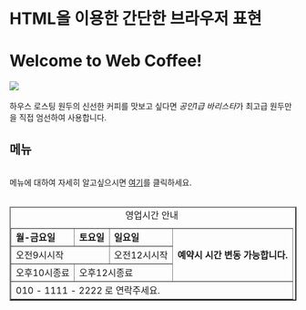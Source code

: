# HTML을 이용한 간단한 브라우저 표현

<!DOCTYPE html>
<html>
<head>
<meta charset="UTF-8">
<title>Insert title here</title>
</head>
<body>


<h1>Welcome to Web Coffee!</h1>

<img src = "images/android.jpg"><br>
<br>
하우스 로스팅 원두의 신선한 커피를 맛보고 싶다면 <i>공인1급 바리스타</i>가 최고급 원두만을 직접 엄선하여 사용합니다.<br>
<h2>메뉴</h2>
<br>
메뉴에 대하여 자세히 알고싶으시면 <a href="menu.html">여기</a>를 클릭하세요.
<br>
<table border="2">
<br>
<caption>영업시간 안내</caption>
<tr><td><b>월-금요일</b></td><td><b>토요일</b></td><td><b>일요일</b></td><td rowspan="3"><b>예약시 시간 변동 가능합니다.</b></td></tr>
<tr><td colspan="2">오전9시시작</td><td>오전12시시작</td></tr>
<tr><td>오후10시종료</td><td colspan="2">오후12시종료</td></tr>
<tr><td colspan="4">010 - 1111 - 2222 로 연락주세요.</td></tr>
</table>


</body>
</html>